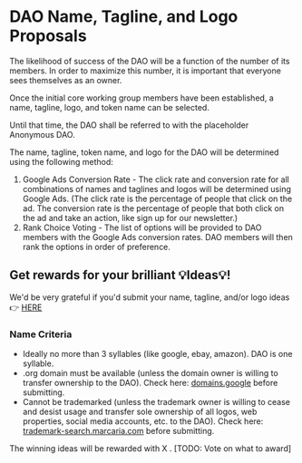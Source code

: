 # DAO Name, Tagline, and Logo Proposals

The likelihood of success of the DAO will be a function of the number of its members.  In order to maximize this number, it is important that everyone sees themselves as an owner.

Once the initial core working group members have been established, a name, tagline, logo, and token name can be selected.

Until that time, the DAO shall be referred to with the placeholder Anonymous DAO.

The name, tagline, token name, and logo for the DAO will be determined using the following method:

1. Google Ads Conversion Rate - The click rate and conversion rate for all combinations of names and taglines and logos will be determined using Google Ads. (The click rate is the percentage of people that click on the ad. The conversion rate is the percentage of people that both click on the ad and take an action, like sign up for our newsletter.)
2. Rank Choice Voting - The list of options will be provided to DAO members with the Google Ads conversion rates. DAO members will then rank the options in order of preference.

## Get rewards for your brilliant 💡Ideas💡!

We'd be very grateful if you'd submit your name, tagline, and/or logo ideas 👉 [HERE](https://forms.gle/Yf6TGNxR5zrYf9EG7)

### Name Criteria

- Ideally no more than 3 syllables (like google, ebay, amazon). DAO is one syllable.
- .org domain must be available (unless the domain owner is willing to transfer ownership to the DAO). Check here: 
  [domains.google](https://domains.google) before submitting.
- Cannot be trademarked (unless the trademark owner is willing to cease and desist usage and transfer sole ownership of all logos, web properties, social media accounts, etc. to the DAO). Check here: [trademark-search.marcaria.com](https://trademark-search.marcaria.com)  before submitting.

The winning ideas will be rewarded with X . [TODO: Vote on what to award]


